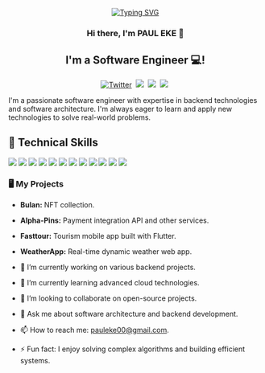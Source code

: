 <p align="center">
<a href="https://github.com/paulrega">
    <img src="https://readme-typing-svg.demolab.com?font=&pause=1000&color=F3EF81&width=435&lines=HI+THERE+I+AM+PAUL+EKE" alt="Typing SVG" />
</a>
</p>

<h3 align="center">
Hi there, I'm PAUL EKE 👋
</h3>

<h2 align="center">
I'm a Software Engineer 💻!
</h2>

<div align="center">
<a href="https://twitter.com/paulekeee" rel="nofollow"><img src="https://img.shields.io/badge/Twitter-1DA1F2?style=for-the-badge&logo=twitter&logoColor=white" alt="Twitter" style="max-width: 100%;"></a>&nbsp;
<a href="https://www.linkedin.com/in/paul-eke-1632bb19b/" rel="nofollow"><img src="https://img.shields.io/badge/LinkedIn-blue?style=for-the-badge&logo=linkedin&labelColor=blue" style="max-width: 100%;"></a>&nbsp;
<a href="https://www.kaggle.com/pauleke" rel="nofollow"><img src="https://img.shields.io/badge/Kaggle-035a7d?style=for-the-badge&logo=kaggle&logoColor=white" style="max-width: 100%;"></a>&nbsp;
<a href="mailto:pauleke00@gmail.com" target="_blank"><img src="https://img.shields.io/badge/Gmail-D14836?style=for-the-badge&logo=gmail&logoColor=white" style="max-width: 100%;"></a>&nbsp;
</div>

I'm a passionate software engineer with expertise in backend technologies and software architecture. I'm always eager to learn and apply new technologies to solve real-world problems.

## 💼 Technical Skills
![](https://img.shields.io/badge/Code-Golang-informational?style=flat&logo=Go&color=00ADD8)
![](https://img.shields.io/badge/Code-Java-informational?style=flat&logo=Java&color=007396)
![](https://img.shields.io/badge/Code-Python-informational?style=flat&logo=Python&color=3776AB)
![](https://img.shields.io/badge/Code-JavaScript-informational?style=flat&logo=JavaScript&color=F7DF1E)
![](https://img.shields.io/badge/Code-Spring-informational?style=flat&logo=Spring&color=6DB33F)
![](https://img.shields.io/badge/Code-Docker-informational?style=flat&logo=Docker&color=2496ED)
![](https://img.shields.io/badge/Database-MySQL-informational?style=flat&logo=MySQL&color=4479A1)
![](https://img.shields.io/badge/Database-PostgreSQL-informational?style=flat&logo=PostgreSQL&color=336791)
![](https://img.shields.io/badge/Cloud-AWS-informational?style=flat&logo=Amazon-AWS&color=232F3E)
![](https://img.shields.io/badge/Cloud-Azure-informational?style=flat&logo=Microsoft-Azure&color=0078D4)
![](https://img.shields.io/badge/Tools-Maven-informational?style=flat&logo=Apache-Maven&color=C71A36)
![](https://img.shields.io/badge/Tools-Gradle-informational?style=flat&logo=Gradle&color=02303A)

### 🖥️ My Projects
- **Bulan:** NFT collection.
- **Alpha-Pins:** Payment integration API and other services.
- **Fasttour:** Tourism mobile app built with Flutter.
- **WeatherApp:** Real-time dynamic weather web app.



- 🔭 I’m currently working on various backend projects.
- 🌱 I’m currently learning advanced cloud technologies.
- 👯 I’m looking to collaborate on open-source projects.
- 💬 Ask me about software architecture and backend development.
- 📫 How to reach me: [pauleke00@gmail.com](mailto:pauleke00@gmail.com).
- ⚡ Fun fact: I enjoy solving complex algorithms and building efficient systems.
